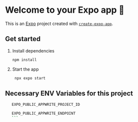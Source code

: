 # Welcome to your Expo app 👋

This is an [Expo](https://expo.dev) project created with [`create-expo-app`](https://www.npmjs.com/package/create-expo-app).

## Get started

1. Install dependencies

   ```bash
   npm install
   ```

2. Start the app

   ```bash
    npx expo start
   ```

## Necessary ENV Variables for this project

```bash
   EXPO_PUBLIC_APPWRITE_PROJECT_ID
```

````bash
   EXPO_PUBLIC_APPWRITE_ENDPOINT
   ```

````
